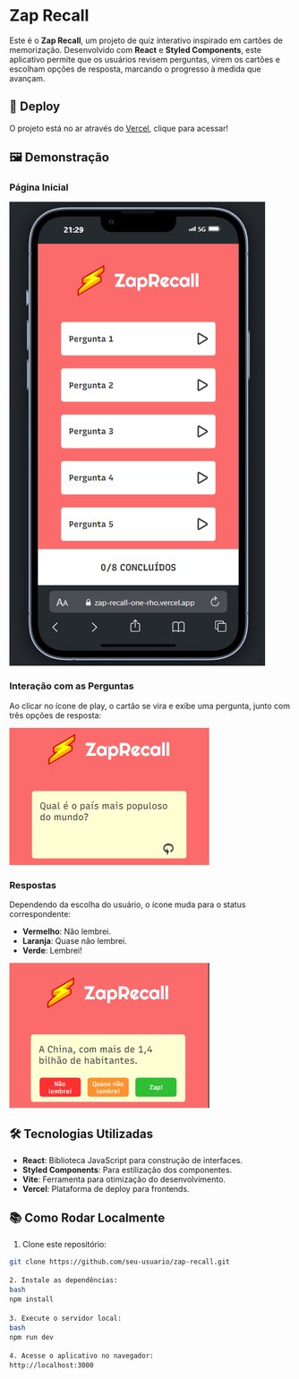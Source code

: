 # Zap Recall

Este é o **Zap Recall**, um projeto de quiz interativo inspirado em cartões de memorização. Desenvolvido com **React** e **Styled Components**, este aplicativo permite que os usuários revisem perguntas, virem os cartões e escolham opções de resposta, marcando o progresso à medida que avançam.

## 🚀 Deploy
O projeto está no ar através do [Vercel](https://zap-recall-one-rho.vercel.app/), clique para acessar!

## 🖼️ Demonstração

### Página Inicial
![Página Inicial](src/assets/homepage.png)

### Interação com as Perguntas
Ao clicar no ícone de play, o cartão se vira e exibe uma pergunta, junto com três opções de resposta:

![Virando o Cartão](src/assets/flip_card.png)

### Respostas
Dependendo da escolha do usuário, o ícone muda para o status correspondente:
- **Vermelho**: Não lembrei.
- **Laranja**: Quase não lembrei.
- **Verde**: Lembrei!

![Respostas](src/assets/responses.png)

## 🛠️ Tecnologias Utilizadas

- **React**: Biblioteca JavaScript para construção de interfaces.
- **Styled Components**: Para estilização dos componentes.
- **Vite**: Ferramenta para otimização do desenvolvimento.
- **Vercel**: Plataforma de deploy para frontends.

## 📚 Como Rodar Localmente

1. Clone este repositório:

```bash
git clone https://github.com/seu-usuario/zap-recall.git

2. Instale as dependências:
bash
npm install

3. Execute o servidor local:
bash
npm run dev

4. Acesse o aplicativo no navegador:
http://localhost:3000




